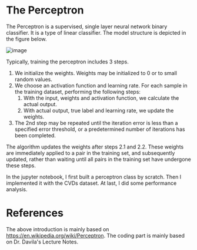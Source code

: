 # The Perceptron

The Perceptron is a supervised, single layer neural network binary classifier. It is a type of linear classifier. The model structure is depicted in the figure below.

![image](https://github.com/YulinLi98/Sample_Repo/blob/main/images/Perceptron.png)

Typically, training the perceptron includes 3 steps. 
1. We initialize the weights. Weights may be initialized to 0 or to small random values.
2. We choose an activation function and learning rate. For each sample in the training dataset, performing the following steps:
   1. With the input, weights and activation function, we calculate the actual output.
   2. With actual output, true label and learning rate, we update the weights.
3. The 2nd step may be repeated until the iteration error is less than a specified error threshold, or a predetermined number of iterations has been completed.  

The algorithm updates the weights after steps 2.1 and 2.2. These weights are immediately applied to a pair in the training set, and subsequently updated, rather than waiting until all pairs in the training set have undergone these steps.

In the jupyter notebook, I first built a perceptron class by scratch. Then I implemented it with the CVDs dataset. At last, I did some performance analysis.

# References
The above introduction is mainly based on https://en.wikipedia.org/wiki/Perceptron. The coding part is mainly based on Dr. Davila's Lecture Notes.